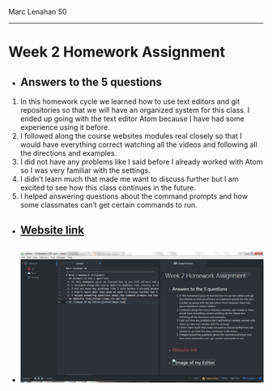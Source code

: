 Marc Lenahan 50
_________________________________
# Week 2 Homework Assignment
- ## Answers to the 5 questions
 1.	In this homework cycle we learned how to use text editors and git repositories so that we will have an organized system for this class. I ended up going with the text editor Atom because I have had some experience using it before.
 2.	I followed along the course websites modules real closely so that I would have everything correct watching all the videos and following all the directions and examples.
 3.	I did not have any problems like I said before I already worked with Atom so I was very familiar with the settings.
 4.	I didn’t learn much that made me want to discuss further but I am excited to see how this class continues in the future.
 5.	I helped answering questions about the command prompts and how some classmates can’t get certain commands to run.
- ## [Website link](http://www.lib.umt.edu/)
- ## ![Image of my Editor](EditorImage.JPG)
